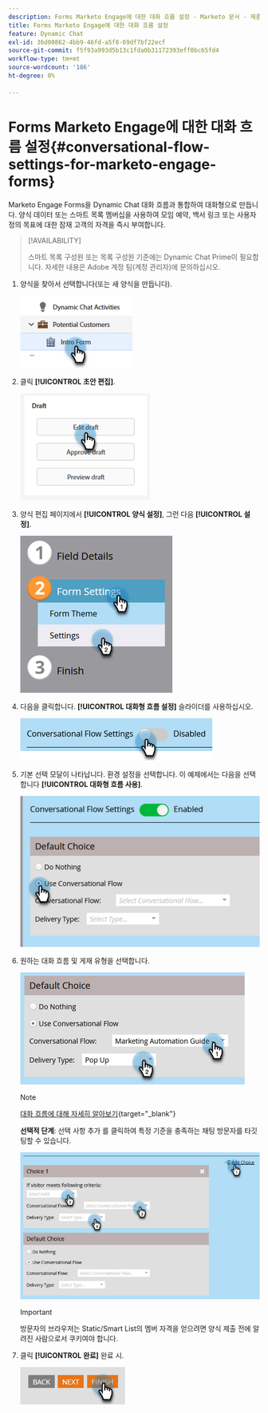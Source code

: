 ```yaml
---
description: Forms Marketo Engage에 대한 대화 흐름 설정 - Marketo 문서 - 제품 설명서
title: Forms Marketo Engage에 대한 대화 흐름 설정
feature: Dynamic Chat
exl-id: 36d00862-4bb9-46fd-a5f8-69df7bf22ecf
source-git-commit: f5f93a993d5b13c1fda0b31172393eff0bc65fd4
workflow-type: tm+mt
source-wordcount: '186'
ht-degree: 0%

---
```


# Forms Marketo Engage에 대한 대화 흐름 설정{#conversational-flow-settings-for-marketo-engage-forms}

Marketo Engage Forms을 Dynamic Chat 대화 흐름과 통합하여 대화형으로 만듭니다. 양식 데이터 또는 스마트 목록 멤버십을 사용하여 모임 예약, 백서 링크 또는 사용자 정의 목표에 대한 잠재 고객의 자격을 즉시 부여합니다.

>[!AVAILABILITY]
>
>스마트 목록 구성원 또는 목록 구성원 기준에는 Dynamic Chat Prime이 필요합니다. 자세한 내용은 Adobe 계정 팀(계정 관리자)에 문의하십시오.

1. 양식을 찾아서 선택합니다(또는 새 양식을 만듭니다).

   ![](assets/conversational-flow-settings-1.png)

1. 클릭 **[!UICONTROL 초안 편집]**.

   ![](assets/conversational-flow-settings-2.png)

1. 양식 편집 페이지에서 **[!UICONTROL 양식 설정]**, 그런 다음 **[!UICONTROL 설정]**.

   ![](assets/conversational-flow-settings-3.png)

1. 다음을 클릭합니다. **[!UICONTROL 대화형 흐름 설정]** 슬라이더를 사용하십시오.

   ![](assets/conversational-flow-settings-4.png)

1. 기본 선택 모달이 나타납니다. 환경 설정을 선택합니다. 이 예제에서는 다음을 선택합니다 **[!UICONTROL 대화형 흐름 사용]**.

   ![](assets/conversational-flow-settings-5.png)

1. 원하는 대화 흐름 및 게재 유형을 선택합니다.

   ![](assets/conversational-flow-settings-6.png)

   >[!NOTE]
   >
   >[대화 흐름에 대해 자세히 알아보기](/help/marketo/product-docs/demand-generation/dynamic-chat/automated-chat/conversational-flow-overview.md){target="_blank"}

   **선택적 단계**: 선택 사항 추가 를 클릭하여 특정 기준을 충족하는 채팅 방문자를 타깃팅할 수 있습니다.

   ![](assets/conversational-flow-settings-7.png)

   >[!IMPORTANT]
   >
   >방문자의 브라우저는 Static/Smart List의 멤버 자격을 얻으려면 양식 제출 전에 알려진 사람으로서 쿠키여야 합니다.

1. 클릭 **[!UICONTROL 완료]** 완료 시.

   ![](assets/conversational-flow-settings-8.png)
